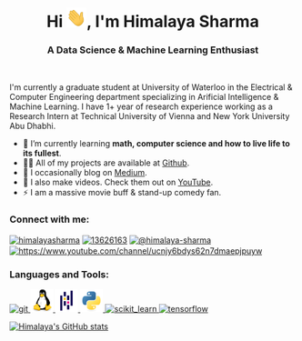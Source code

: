 <h1 align="center">Hi <img src="readme-assets/giphy.webp" width="35">, I'm Himalaya Sharma</h1>
<h3 align="center">A Data Science & Machine Learning Enthusiast</h3>

<!-- <p align="left"> <img src="https://komarev.com/ghpvc/?username=himalayasharma&label=Profile%20views&color=0e75b6&style=flat" alt="himalayasharma" /> </p> -->

<p align="left"> <a href="https://twitter.com/" target="blank"><img src="https://img.shields.io/twitter/follow/?logo=twitter&style=for-the-badge" alt="" /></a> </p>

I'm currently a graduate student at University of Waterloo in the Electrical & Computer Engineering department specializing in Arificial Intelligence & Machine Learning. I have 1+ year of research experience working as a Research Intern at Technical University of Vienna and New York University Abu Dhabhi.
- 🌱 I’m currently learning **math, computer science and how to live life to its fullest**.
- 👨‍💻 All of my projects are available at [Github](https://github.com/himalayasharma?tab=repositories).
- 📝 I occasionally blog on [Medium](https://medium.com/@himalaya-sharma).
- 📸 I also make videos. Check them out on [YouTube](https://www.youtube.com/channel/UCnJy6bDYs62N7dmaEpJpUYw).
- ⚡ I am a massive movie buff & stand-up comedy fan.

<!-- ### Blogs posts -->
<!-- BLOG-POST-LIST:START -->
<!-- BLOG-POST-LIST:END -->

<h3 align="left">Connect with me:</h3>
<p align="left">
<a href="https://linkedin.com/in/himalayasharma" target="blank"><img align="center" src="https://raw.githubusercontent.com/rahuldkjain/github-profile-readme-generator/master/src/images/icons/Social/linked-in-alt.svg" alt="himalayasharma" height="30" width="40" /></a>
<a href="https://stackoverflow.com/users/13626163" target="blank"><img align="center" src="https://raw.githubusercontent.com/rahuldkjain/github-profile-readme-generator/master/src/images/icons/Social/stack-overflow.svg" alt="13626163" height="30" width="40" /></a>
<a href="https://medium.com/@himalaya-sharma" target="blank"><img align="center" src="https://raw.githubusercontent.com/rahuldkjain/github-profile-readme-generator/master/src/images/icons/Social/medium.svg" alt="@himalaya-sharma" height="30" width="40" /></a>
<a href="https://www.youtube.com/channel/UCnJy6bDYs62N7dmaEpJpUYw" target="blank"><img align="center" src="https://raw.githubusercontent.com/rahuldkjain/github-profile-readme-generator/master/src/images/icons/Social/youtube.svg" alt="https://www.youtube.com/channel/ucnjy6bdys62n7dmaepjpuyw" height="30" width="40" /></a>
</p>

<h3 align="left">Languages and Tools:</h3>
<p align="left"> <a href="https://git-scm.com/" target="_blank" rel="noreferrer"> <img src="https://www.vectorlogo.zone/logos/git-scm/git-scm-icon.svg" alt="git" width="40" height="40"/> </a> <a href="https://www.linux.org/" target="_blank" rel="noreferrer"> <img src="https://raw.githubusercontent.com/devicons/devicon/master/icons/linux/linux-original.svg" alt="linux" width="40" height="40"/> </a> <a href="https://pandas.pydata.org/" target="_blank" rel="noreferrer"> <img src="https://raw.githubusercontent.com/devicons/devicon/2ae2a900d2f041da66e950e4d48052658d850630/icons/pandas/pandas-original.svg" alt="pandas" width="40" height="40"/> </a> <a href="https://www.python.org" target="_blank" rel="noreferrer"> <img src="https://raw.githubusercontent.com/devicons/devicon/master/icons/python/python-original.svg" alt="python" width="40" height="40"/> </a> <a href="https://scikit-learn.org/" target="_blank" rel="noreferrer"> <img src="https://upload.wikimedia.org/wikipedia/commons/0/05/Scikit_learn_logo_small.svg" alt="scikit_learn" width="40" height="40"/> </a> <a href="https://www.tensorflow.org" target="_blank" rel="noreferrer"> <img src="https://www.vectorlogo.zone/logos/tensorflow/tensorflow-icon.svg" alt="tensorflow" width="40" height="40"/> </a> </p>

[![Himalaya's GitHub stats](https://github-readme-stats.vercel.app/api?username=himalayasharma)](https://github.com/himalayasharma/github-readme-stats&count_private=true)

